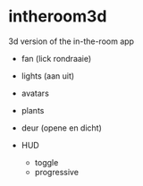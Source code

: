 # intheroom3d
3d version of the in-the-room app
- fan (lick rondraaie)
- lights (aan uit)
- avatars
- plants
- deur (opene en dicht)

- HUD
    - toggle
    - progressive